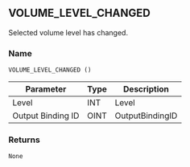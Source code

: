 ## VOLUME\_LEVEL\_CHANGED

Selected volume level has changed.


### Name

`VOLUME_LEVEL_CHANGED ()`


| Parameter         | Type | Description     |
| ----------------- | ---- | --------------- |
| Level             | INT  | Level           |
| Output Binding ID | OINT | OutputBindingID |


### Returns

`None`